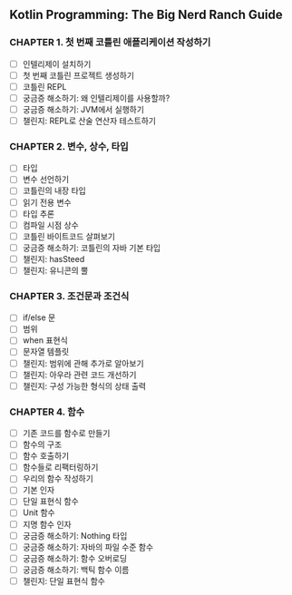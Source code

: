 ## Kotlin Programming: The Big Nerd Ranch Guide 

### CHAPTER 1. 첫 번째 코틀린 애플리케이션 작성하기

 - [ ] 인텔리제이 설치하기
 - [ ] 첫 번째 코틀린 프로젝트 생성하기
 - [ ] 코틀린 REPL
 - [ ] 궁금증 해소하기: 왜 인텔리제이를 사용할까?
 - [ ] 궁금증 해소하기: JVM에서 실행하기
 - [ ] 챌린지: REPL로 산술 연산자 테스트하기

### CHAPTER 2. 변수, 상수, 타입

 - [ ] 타입
 - [ ] 변수 선언하기
 - [ ] 코틀린의 내장 타입
 - [ ] 읽기 전용 변수
 - [ ] 타입 추론
 - [ ] 컴파일 시점 상수
 - [ ] 코틀린 바이트코드 살펴보기
 - [ ] 궁금증 해소하기: 코틀린의 자바 기본 타입
 - [ ] 챌린지: hasSteed
 - [ ] 챌린지: 유니콘의 뿔

### CHAPTER 3. 조건문과 조건식

 - [ ] if/else 문
 - [ ] 범위
 - [ ] when 표현식
 - [ ] 문자열 템플릿
 - [ ] 챌린지: 범위에 관해 추가로 알아보기
 - [ ] 챌린지: 아우라 관련 코드 개선하기
 - [ ] 챌린지: 구성 가능한 형식의 상태 출력

### CHAPTER 4. 함수

 - [ ] 기존 코드를 함수로 만들기
 - [ ] 함수의 구조
 - [ ] 함수 호출하기
 - [ ] 함수들로 리팩터링하기
 - [ ] 우리의 함수 작성하기
 - [ ] 기본 인자
 - [ ] 단일 표현식 함수
 - [ ] Unit 함수
 - [ ] 지명 함수 인자
 - [ ] 궁금증 해소하기: Nothing 타입
 - [ ] 궁금증 해소하기: 자바의 파일 수준 함수
 - [ ] 궁금증 해소하기: 함수 오버로딩
 - [ ] 궁금증 해소하기: 백틱 함수 이름
 - [ ] 챌린지: 단일 표현식 함수
